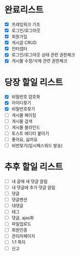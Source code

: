 # 완료리스트
- [x] 프레임워크 기초
- [x] 로그인/로그아웃
- [x] 회원가입
- [x] 게시글 CRUD
- [x] 인터셉터
- [x] 로그인/로그아웃 상태 관련 권한체크
- [x] 게시물 수정/삭제 관련 권한체크

# 당장 할일 리스트
- [x] 비밀번호 암호화
- [x] 아이디찾기
- [x] 비밀번호찾기
- [ ] 게시물 페이징
- [ ] 게시물 검색
- [ ] 게시물 블라인드
- [ ] 토스트 에디터 붙이기
- [ ] 좋아요, 싫어요
- [ ] 비번찾기(임시패스워드 발송)

# 추후 할일 리스트
- [ ] 내 글에 새 댓글 알림
- [ ] 내 댓글에 추가 댓글 알림
- [ ] 댓글
- [ ] 댓글멘션
- [ ] 대댓글
- [ ] 태그
- [ ] 댓글, ajax화
- [ ] 파일업로드
- [ ] 회원인증
- [ ] 관리자페이지
- [ ] 1:1 쪽지
- [ ] 신고
